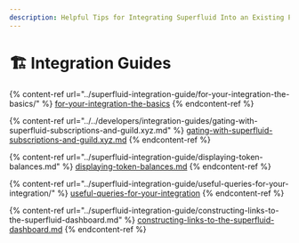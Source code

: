 ```yaml
---
description: Helpful Tips for Integrating Superfluid Into an Existing Project
---
```


# 🏗 Integration Guides

{% content-ref url="../superfluid-integration-guide/for-your-integration-the-basics/" %}
[for-your-integration-the-basics](../superfluid-integration-guide/for-your-integration-the-basics/)
{% endcontent-ref %}

{% content-ref url="../../developers/integration-guides/gating-with-superfluid-subscriptions-and-guild.xyz.md" %}
[gating-with-superfluid-subscriptions-and-guild.xyz.md](../../developers/integration-guides/gating-with-superfluid-subscriptions-and-guild.xyz.md)
{% endcontent-ref %}

{% content-ref url="../superfluid-integration-guide/displaying-token-balances.md" %}
[displaying-token-balances.md](../superfluid-integration-guide/displaying-token-balances.md)
{% endcontent-ref %}

{% content-ref url="../superfluid-integration-guide/useful-queries-for-your-integration/" %}
[useful-queries-for-your-integration](../superfluid-integration-guide/useful-queries-for-your-integration/)
{% endcontent-ref %}

{% content-ref url="../superfluid-integration-guide/constructing-links-to-the-superfluid-dashboard.md" %}
[constructing-links-to-the-superfluid-dashboard.md](../superfluid-integration-guide/constructing-links-to-the-superfluid-dashboard.md)
{% endcontent-ref %}
